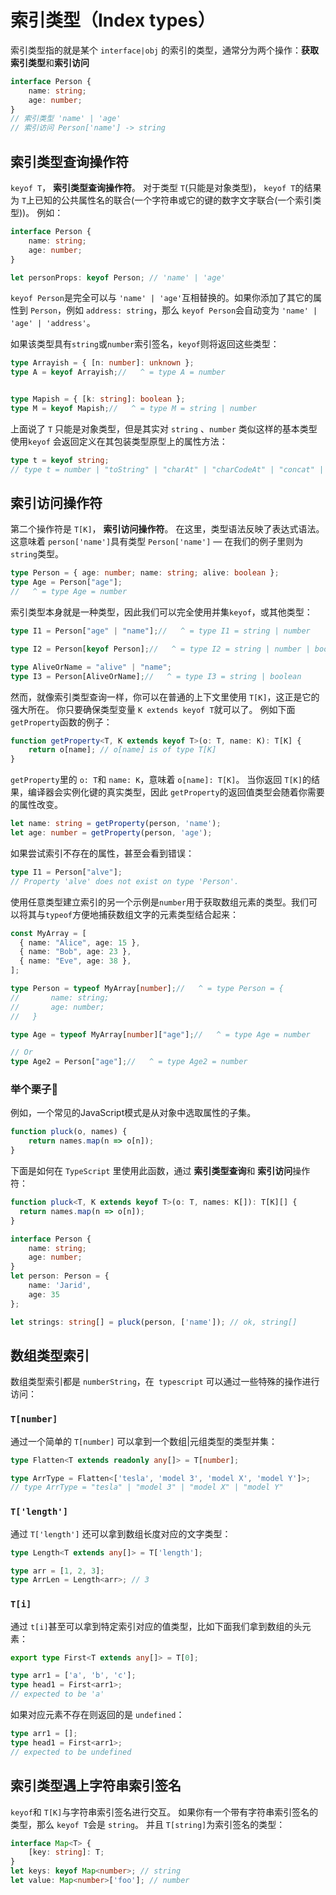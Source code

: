 # 索引类型（Index types）

索引类型指的就是某个 `interface|obj` 的索引的类型，通常分为两个操作：**获取索引类型**和**索引访问**

```ts
interface Person {
    name: string;
    age: number;
}
// 索引类型 'name' | 'age'
// 索引访问 Person['name'] -> string
```

## 索引类型查询操作符

`keyof T`， **索引类型查询操作符**。 对于类型 `T`(只能是对象类型)， `keyof T`的结果为 `T`上已知的公共属性名的联合(一个字符串或它的键的数字文字联合(一个索引类型))。 例如：

```ts
interface Person {
    name: string;
    age: number;
}

let personProps: keyof Person; // 'name' | 'age'
```

`keyof Person`是完全可以与 `'name' | 'age'`互相替换的。如果你添加了其它的属性到 `Person`，例如 `address: string`，那么 `keyof Person`会自动变为 `'name' | 'age' | 'address'`。 

如果该类型具有`string`或`number`索引签名，`keyof`则将返回这些类型：

```ts
type Arrayish = { [n: number]: unknown };
type A = keyof Arrayish;//   ^ = type A = number


type Mapish = { [k: string]: boolean };
type M = keyof Mapish;//   ^ = type M = string | number
```

上面说了 `T` 只能是对象类型，但是其实对 `string` 、`number` 类似这样的基本类型使用`keyof` 会返回定义在其包装类型原型上的属性方法：

```ts
type t = keyof string;
// type t = number | "toString" | "charAt" | "charCodeAt" | "concat" | ... 40 more ... | "trimEnd"
```

## 索引访问操作符

第二个操作符是 `T[K]`， **索引访问操作符**。 在这里，类型语法反映了表达式语法。 这意味着 `person['name']`具有类型 `Person['name']` — 在我们的例子里则为 `string`类型。

```ts
type Person = { age: number; name: string; alive: boolean };
type Age = Person["age"];
//   ^ = type Age = number
```

索引类型本身就是一种类型，因此我们可以完全使用并集`keyof`，或其他类型：

```ts
type I1 = Person["age" | "name"];//   ^ = type I1 = string | number

type I2 = Person[keyof Person];//   ^ = type I2 = string | number | boolean

type AliveOrName = "alive" | "name";
type I3 = Person[AliveOrName];//   ^ = type I3 = string | boolean
```

 然而，就像索引类型查询一样，你可以在普通的上下文里使用 `T[K]`，这正是它的强大所在。 你只要确保类型变量 `K extends keyof T`就可以了。 例如下面 `getProperty`函数的例子：

```ts
function getProperty<T, K extends keyof T>(o: T, name: K): T[K] {
    return o[name]; // o[name] is of type T[K]
}
```

`getProperty`里的 `o: T`和 `name: K`，意味着 `o[name]: T[K]`。 当你返回 `T[K]`的结果，编译器会实例化键的真实类型，因此 `getProperty`的返回值类型会随着你需要的属性改变。

```ts
let name: string = getProperty(person, 'name');
let age: number = getProperty(person, 'age');
```

如果尝试索引不存在的属性，甚至会看到错误：

```ts
type I1 = Person["alve"];
// Property 'alve' does not exist on type 'Person'.
```

使用任意类型建立索引的另一个示例是`number`用于获取数组元素的类型。我们可以将其与`typeof`方便地捕获数组文字的元素类型结合起来：

```ts
const MyArray = [
  { name: "Alice", age: 15 },
  { name: "Bob", age: 23 },
  { name: "Eve", age: 38 },
];

type Person = typeof MyArray[number];//   ^ = type Person = {
//       name: string;
//       age: number;
//   }

type Age = typeof MyArray[number]["age"];//   ^ = type Age = number

// Or
type Age2 = Person["age"];//   ^ = type Age2 = number
```

### 举个栗子🌰

 例如，一个常见的JavaScript模式是从对象中选取属性的子集。

```js
function pluck(o, names) {
    return names.map(n => o[n]);
}
```

下面是如何在 `TypeScript` 里使用此函数，通过 **索引类型查询**和 **索引访问**操作符：

```ts
function pluck<T, K extends keyof T>(o: T, names: K[]): T[K][] {
  return names.map(n => o[n]);
}

interface Person {
    name: string;
    age: number;
}
let person: Person = {
    name: 'Jarid',
    age: 35
};

let strings: string[] = pluck(person, ['name']); // ok, string[]
```

## 数组类型索引

数组类型索引都是 `numberString`，在` typescript` 可以通过一些特殊的操作进行访问：

### `T[number]`

通过一个简单的 `T[number]` 可以拿到一个数组|元组类型的类型并集：

```ts
type Flatten<T extends readonly any[]> = T[number];

type ArrType = Flatten<['tesla', 'model 3', 'model X', 'model Y']>;
// type ArrType = "tesla" | "model 3" | "model X" | "model Y"
```

### `T['length']`

通过 `T['length']` 还可以拿到数组长度对应的文字类型：

```ts
type Length<T extends any[]> = T['length'];

type arr = [1, 2, 3];
type ArrLen = Length<arr>; // 3
```

### `T[i]`

通过 `t[i]`甚至可以拿到特定索引对应的值类型，比如下面我们拿到数组的头元素：

```ts
export type First<T extends any[]> = T[0];

type arr1 = ['a', 'b', 'c'];
type head1 = First<arr1>; 
// expected to be 'a'
```

如果对应元素不存在则返回的是 `undefined`：

```ts
type arr1 = [];
type head1 = First<arr1>; 
// expected to be undefined
```

## 索引类型遇上字符串索引签名

`keyof`和 `T[K]`与字符串索引签名进行交互。 如果你有一个带有字符串索引签名的类型，那么 `keyof T`会是 `string`。 并且 `T[string]`为索引签名的类型：

```ts
interface Map<T> {
    [key: string]: T;
}
let keys: keyof Map<number>; // string
let value: Map<number>['foo']; // number
```


